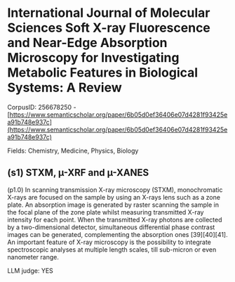 # International Journal of Molecular Sciences Soft X-ray Fluorescence and Near-Edge Absorption Microscopy for Investigating Metabolic Features in Biological Systems: A Review

CorpusID: 256678250 - [https://www.semanticscholar.org/paper/6b05d0ef36406e07d4281f93425ea91b748e937c](https://www.semanticscholar.org/paper/6b05d0ef36406e07d4281f93425ea91b748e937c)

Fields: Chemistry, Medicine, Physics, Biology

## (s1) STXM, µ-XRF and µ-XANES
(p1.0) In scanning transmission X-ray microscopy (STXM), monochromatic X-rays are focused on the sample by using an X-rays lens such as a zone plate. An absorption image is generated by raster scanning the sample in the focal plane of the zone plate whilst measuring transmitted X-ray intensity for each point. When the transmitted X-ray photons are collected by a two-dimensional detector, simultaneous differential phase contrast images can be generated, complementing the absorption ones [39][40][41]. An important feature of X-ray microscopy is the possibility to integrate spectroscopic analyses at multiple length scales, till sub-micron or even nanometer range.

LLM judge: YES

